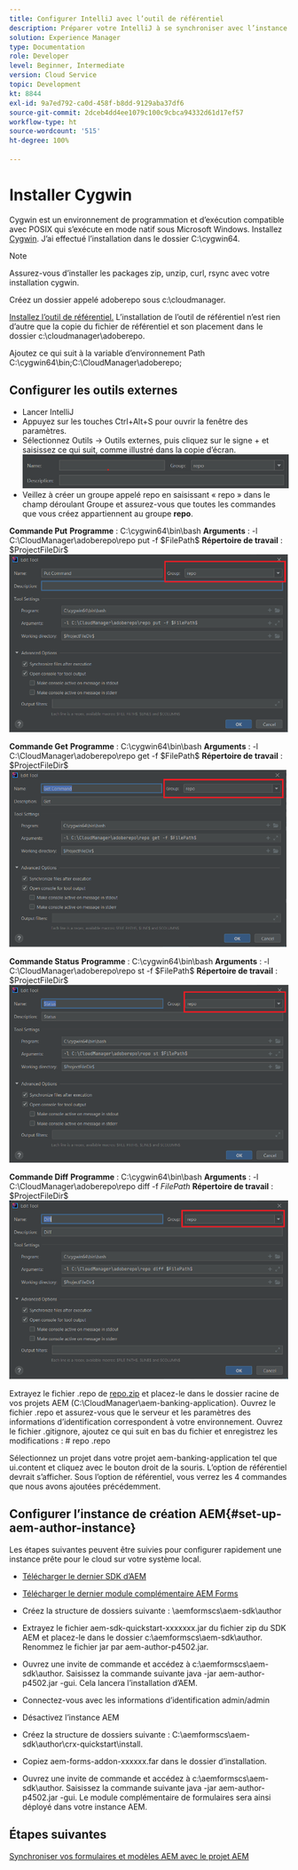 ```yaml
---
title: Configurer IntelliJ avec l’outil de référentiel
description: Préparer votre IntelliJ à se synchroniser avec l’instance compatible avec le cloud AEM
solution: Experience Manager
type: Documentation
role: Developer
level: Beginner, Intermediate
version: Cloud Service
topic: Development
kt: 8844
exl-id: 9a7ed792-ca0d-458f-b8dd-9129aba37df6
source-git-commit: 2dceb4dd4ee1079c100c9cbca94332d61d17ef57
workflow-type: ht
source-wordcount: '515'
ht-degree: 100%

---
```


# Installer Cygwin


Cygwin est un environnement de programmation et d’exécution compatible avec POSIX qui s’exécute en mode natif sous Microsoft Windows.
Installez [Cygwin](https://www.cygwin.com/). J’ai effectué l’installation dans le dossier C:\cygwin64.
>[!NOTE]
> Assurez-vous d’installer les packages zip, unzip, curl, rsync avec votre installation cygwin.

Créez un dossier appelé adoberepo sous c:\cloudmanager.

[Installez l’outil de référentiel.](https://github.com/Adobe-Marketing-Cloud/tools/tree/master/repo) L’installation de l’outil de référentiel n’est rien d’autre que la copie du fichier de référentiel et son placement dans le dossier c:\cloudmanager\adoberepo.

Ajoutez ce qui suit à la variable d’environnement Path C:\cygwin64\bin;C:\CloudManager\adoberepo;

## Configurer les outils externes

* Lancer IntelliJ
* Appuyez sur les touches Ctrl+Alt+S pour ouvrir la fenêtre des paramètres.
* Sélectionnez Outils -> Outils externes, puis cliquez sur le signe + et saisissez ce qui suit, comme illustré dans la copie d’écran.
  ![rep](assets/repo.png)
* Veillez à créer un groupe appelé repo en saisissant « repo » dans le champ déroulant Groupe et assurez-vous que toutes les commandes que vous créez appartiennent au groupe **repo**.


**Commande Put**
**Programme** : C:\cygwin64\bin\bash
**Arguments** : -l C:\CloudManager\adoberepo\repo put -f \$FilePath\$
**Répertoire de travail** : \$ProjectFileDir\$
![put-command](assets/put-command.png)

**Commande Get**
**Programme** : C:\cygwin64\bin\bash
**Arguments** : -l C:\CloudManager\adoberepo\repo get -f \$FilePath\$
**Répertoire de travail** : \$ProjectFileDir\$
![get-command](assets/get-command.png)

**Commande Status**
**Programme** : C:\cygwin64\bin\bash
**Arguments** : -l C:\CloudManager\adoberepo\repo st -f \$FilePath\$
**Répertoire de travail** : \$ProjectFileDir\$
![status-command](assets/status-command.png)

**Commande Diff**
**Programme** : C:\cygwin64\bin\bash
**Arguments** : -l C:\CloudManager\adoberepo\repo diff -f $FilePath$
**Répertoire de travail** : \$ProjectFileDir\$
![diff-command](assets/diff-command.png)

Extrayez le fichier .repo de [repo.zip](assets/repo.zip) et placez-le dans le dossier racine de vos projets AEM (C:\CloudManager\aem-banking-application). Ouvrez le fichier .repo et assurez-vous que le serveur et les paramètres des informations d’identification correspondent à votre environnement.
Ouvrez le fichier .gitignore, ajoutez ce qui suit en bas du fichier et enregistrez les modifications :
\# repo
.repo

Sélectionnez un projet dans votre projet aem-banking-application tel que ui.content et cliquez avec le bouton droit de la souris. L’option de référentiel devrait s’afficher. Sous l’option de référentiel, vous verrez les 4 commandes que nous avons ajoutées précédemment.

## Configurer l’instance de création AEM{#set-up-aem-author-instance}

Les étapes suivantes peuvent être suivies pour configurer rapidement une instance prête pour le cloud sur votre système local.
* [Télécharger le dernier SDK d’AEM](https://experience.adobe.com/#/downloads/content/software-distribution/en/aemcloud.html?lang=fr)

* [Télécharger le dernier module complémentaire AEM Forms](https://experience.adobe.com/#/downloads/content/software-distribution/en/aemcloud.html?lang=fr)

* Créez la structure de dossiers suivante :
\aemformscs\aem-sdk\author

* Extrayez le fichier aem-sdk-quickstart-xxxxxxx.jar du fichier zip du SDK AEM et placez-le dans le dossier c:\aemformscs\aem-sdk\author. Renommez le fichier jar par aem-author-p4502.jar.

* Ouvrez une invite de commande et accédez à c:\aemformscs\aem-sdk\author.
Saisissez la commande suivante java -jar aem-author-p4502.jar -gui. Cela lancera l’installation d’AEM.
* Connectez-vous avec les informations d’identification admin/admin
* Désactivez l’instance AEM
* Créez la structure de dossiers suivante : C:\aemformscs\aem-sdk\author\crx-quickstart\install.
* Copiez aem-forms-addon-xxxxxx.far dans le dossier d’installation.
* Ouvrez une invite de commande et accédez à c:\aemformscs\aem-sdk\author.
Saisissez la commande suivante java -jar aem-author-p4502.jar -gui. Le module complémentaire de formulaires sera ainsi déployé dans votre instance AEM.

## Étapes suivantes

[Synchroniser vos formulaires et modèles AEM avec le projet AEM](./deploy-your-first-form.md)
